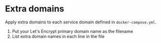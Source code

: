 # Extra domains

Apply extra domains to each service domain defined in `docker-compose.yml`.

1. Put your Let's Encrypt primary domain name as the filename
2. List extra domain names in each line in the file
